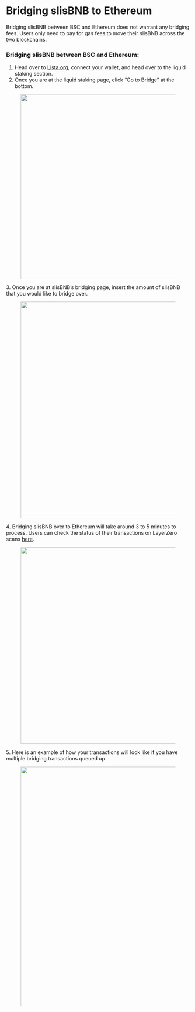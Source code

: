 # Bridging slisBNB to Ethereum

Bridging slisBNB between BSC and Ethereum does not warrant any bridging fees. Users only need to pay for gas fees to move their slisBNB across the two blockchains.

### Bridging slisBNB between BSC and Ethereum:

1. Head over to [Lista.org](https://lista.org/), connect your wallet, and head over to the liquid staking section.
2. Once you are at the liquid staking page, click “Go to Bridge” at the bottom.

<figure><img src="https://miro.medium.com/v2/resize:fit:1400/0*fMP4h2_33jz_MqeW" alt="" height="504" width="700"><figcaption></figcaption></figure>

3\. Once you are at slisBNB’s bridging page, insert the amount of slisBNB that you would like to bridge over.

<figure><img src="https://miro.medium.com/v2/resize:fit:1400/0*SN8sizPukAKJ7VbI" alt="" height="591" width="700"><figcaption></figcaption></figure>

4\. Bridging slisBNB over to Ethereum will take around 3 to 5 minutes to process. Users can check the status of their transactions on LayerZero scans [here](https://layerzeroscan.com/).

<figure><img src="https://miro.medium.com/v2/resize:fit:1400/0*oDHYvnHxRHlJQhTg" alt="" height="537" width="700"><figcaption></figcaption></figure>

5\. Here is an example of how your transactions will look like if you have multiple bridging transactions queued up.

<figure><img src="https://miro.medium.com/v2/resize:fit:1400/0*FoTjKdnXBOip7SbH" alt="" height="653" width="700"><figcaption></figcaption></figure>

[\
](https://medium.com/@ListaDAO?source=post\_page-----61e6e468074d--------------------------------)
